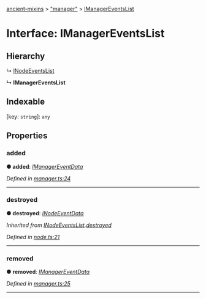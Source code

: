 [ancient-mixins](../README.md) > ["manager"](../modules/_manager_.md) > [IManagerEventsList](../interfaces/_manager_.imanagereventslist.md)



# Interface: IManagerEventsList

## Hierarchy


↳  [INodeEventsList](_node_.inodeeventslist.md)

**↳ IManagerEventsList**







## Indexable

\[key: `string`\]:&nbsp;`any`

## Properties
<a id="added"></a>

###  added

**●  added**:  *[IManagerEventData](_manager_.imanagereventdata.md)* 

*Defined in [manager.ts:24](https://github.com/AncientSouls/Mixins/blob/1f04eec/src/lib/manager.ts#L24)*





___

<a id="destroyed"></a>

###  destroyed

**●  destroyed**:  *[INodeEventData](_node_.inodeeventdata.md)* 

*Inherited from [INodeEventsList](_node_.inodeeventslist.md).[destroyed](_node_.inodeeventslist.md#destroyed)*

*Defined in [node.ts:21](https://github.com/AncientSouls/Mixins/blob/1f04eec/src/lib/node.ts#L21)*





___

<a id="removed"></a>

###  removed

**●  removed**:  *[IManagerEventData](_manager_.imanagereventdata.md)* 

*Defined in [manager.ts:25](https://github.com/AncientSouls/Mixins/blob/1f04eec/src/lib/manager.ts#L25)*





___


